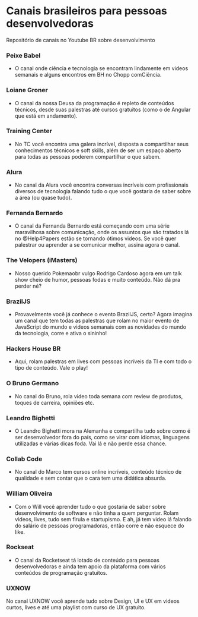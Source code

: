 # Canais brasileiros para pessoas desenvolvedoras

Repositório de canais no Youtube BR sobre desenvolvimento


### Peixe Babel
- O canal onde ciência e tecnologia se encontram lindamente em videos semanais e alguns encontros em BH no Chopp comCiência.

### Loiane Groner
- O canal da nossa Deusa da programação é repleto de conteúdos técnicos, desde suas palestras até cursos gratuitos (como o de Angular que está em andamento).

### Training Center
- No TC você encontra uma galera incrível, disposta a compartilhar seus conhecimentos técnicos e soft skills, além de ser um espaço aberto para todas as pessoas poderem compartilhar o que sabem.

### Alura
- No canal da Alura você encontra conversas incríveis com profissionais diversos de tecnologia falando tudo o que você gostaria de saber sobre a área (ou quase tudo).

### Fernanda Bernardo
- O canal da Fernanda Bernardo está começando com uma série maravilhosa sobre comunicação, onde os assuntos que são tratados lá no @Help4Papers estão se tornando ótimos videos. Se você quer palestrar ou aprender a se comunicar melhor, assina agora o canal.

### The Velopers (iMasters)
- Nosso querido Pokemaobr vulgo Rodrigo Cardoso agora em um talk show cheio de humor, pessoas fodas e muito conteúdo. Não dá pra perder né?

### BrazilJS
- Provavelmente você já conhece o evento BrazilJS, certo? Agora imagina um canal que tem todas as palestras que rolam no maior evento de JavaScript do mundo e videos semanais com as novidades do mundo da tecnologia, corre e ativa o sininho!

### Hackers House BR
- Aqui, rolam palestras em lives com pessoas incríveis da TI e com todo o tipo de conteúdo. Vale o play!

### O Bruno Germano
- No canal do Bruno, rola video toda semana com review de produtos, toques de carreira, opiniões etc.

### Leandro Bighetti
- O Leandro Bighetti mora na Alemanha e compartilha tudo sobre como é ser desenvolvedor fora do país, como se virar com idiomas, linguagens utilizadas e várias dicas foda. Vai lá e não perde essa chance.

### Collab Code
- No canal do Marco tem cursos online incríveis, conteúdo técnico de qualidade e sem contar que o cara tem uma didática absurda.

### William Oliveira
- Com o Will você aprender tudo o que gostaria de saber sobre desenvolvimento de software e não tinha a quem perguntar. Rolam videos, lives, tudo sem firula e startupismo. E ah, já tem video lá falando do salário de pessoas programadoras, então corre e não esquece do like.

### Rockseat
- O canal da Rocketseat tá lotado de conteúdo para pessoas desenvolvedoras e ainda tem apoio da plataforma com vários conteúdos de programação gratuitos.

### UXNOW
No canal UXNOW você aprende tudo sobre Design, UI e UX em videos curtos, lives e até uma playlist com curso de UX gratuito.





